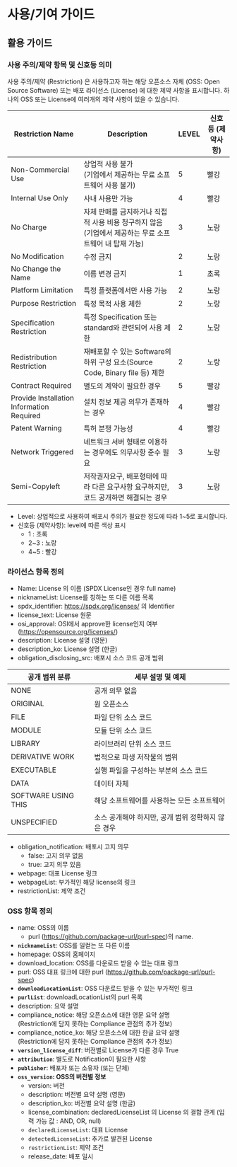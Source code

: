 # 사용/기여 가이드

## 활용 가이드

### 사용 주의/제약 항목 및 신호등 의미
사용 주의/제약 (Restriction) 은 사용하고자 하는 해당 오픈소스 자체 (OSS: Open Source Software) 또는 배포 라이선스 (License) 에 대한 제약 사항을 표시합니다. 하나의 OSS 또는 License에 여러개의 제약 사항이 있을 수 있습니다.

| **Restriction Name** | **Description** | **LEVEL** | **신호등 (제약사항)** |
| --- | --- | --- | --- |
| Non-Commercial Use | 상업적 사용 불가<br>(기업에서 제공하는 무료 소프트웨어 사용 불가) | 5 | 빨강 |
| Internal Use Only | 사내 사용만 가능 | 4 | 빨강 |
| No Charge | 자체 판매를 금지하거나 직접적 사용 비용 청구하지 않음<br>(기업에서 제공하는 무료 소프트웨어 내 탑재 가능) | 3 | 노랑 |
| No Modification | 수정 금지 | 2 | 노랑 |
| No Change the Name | 이름 변경 금지 | 1 | 초록 |
| Platform Limitation | 특정 플랫폼에서만 사용 가능 | 2 | 노랑 |
| Purpose Restriction | 특정 목적 사용 제한 | 2 | 노랑 |
| Specification Restriction | 특정 Specification 또는 standard와 관련되어 사용 제한 | 2 | 노랑 |
| Redistribution Restriction | 재배포할 수 있는 Software의 하위 구성 요소(Source Code, Binary file 등) 제한 | 2 | 노랑 |
| Contract Required | 별도의 계약이 필요한 경우 | 5 | 빨강 |
| Provide Installation Information Required | 설치 정보 제공 의무가 존재하는 경우 | 4 | 빨강 |
| Patent Warning | 특허 분쟁 가능성 | 4 | 빨강 |
| Network Triggered | 네트워크 서버 형태로 이용하는 경우에도 의무사항 준수 필요 | 3 | 노랑 |
| Semi-Copyleft | 저작권자요구, 배포형태에 따라 다른 요구사항 요구하지만,<br>코드 공개하면 해결되는 경우 | 3 | 노랑 |

- Level: 상업적으로 사용하여 배포시 주의가 필요한 정도에 따라 1~5로 표시합니다.
- 신호등 (제약사항): level에 따른 색상 표시
  - 1 : 초록
  - 2~3 : 노랑
  - 4~5 : 빨강

### 라이선스 항목 정의
- Name: License 의 이름 (SPDX License인 경우 full name)
- nicknameList: License를 칭하는 또 다른 이름 목록
- spdx_identifier: https://spdx.org/licenses/ 의 Identifier
- license_text: License 원문
- osi_approval: OSI에서 approve한 license인지 여부 (https://opensource.org/licenses/)
- description: License 설명 (영문)
- description_ko: License 설명 (한글)
- obligation_disclosing_src: 배포시 소스 코드 공개 범위    

| **공개 범위 분류** | **세부 설명 및 예제** |
| --- | --- |
| NONE | 공개 의무 없음 |
| ORIGINAL | 원 오픈소스 |
| FILE | 파일 단위 소스 코드 |
| MODULE | 모듈 단위 소스 코드 |
| LIBRARY | 라이브러리 단위 소스 코드 |
| DERIVATIVE WORK | 법적으로 파생 저작물의 범위 |
| EXECUTABLE | 실행 파일을 구성하는 부분의 소스 코드 |
| DATA | 데이터 자체 |
| SOFTWARE USING THIS | 해당 소프트웨어를 사용하는 모든 소프트웨어 |
| UNSPECIFIED | 소스 공개해야 하지만, 공개 범위 정확하지 않은 경우 |
    
- obligation_notification: 배포시 고지 의무
  - false: 고지 의무 없음
  - true: 고지 의무 있음
- webpage: 대표 License 링크
- webpageList: 부가적인 해당 license의 링크
- restrictionList: 제약 조건

### OSS 항목 정의
- name: OSS의 이름
  - purl (https://github.com/package-url/purl-spec)의 name.
- **`nicknameList`**: OSS를 일컫는 또 다른 이름
- homepage: OSS의 홈페이지
- download_location: OSS를 다운로드 받을 수 있는 대표 링크
- purl: OSS 대표 링크에 대한 purl (https://github.com/package-url/purl-spec)
- **`downloadLocationList`**:  OSS 다운로드 받을 수 있는 부가적인 링크
- **`purlList`**: downloadLocationList의 purl 목록
- description: 요약 설명
- compliance_notice: 해당 오픈소스에 대한 영문 요약 설명<br>(Restriction에 담지 못하는 Compliance 관점의 추가 정보)
- compliance_notice_ko: 해당 오픈소스에 대한 한글 요약 설명<br>(Restriction에 담지 못하는 Compliance 관점의 추가 정보)
- **`version_license_diff`**: 버전별로 License가 다른 경우 True
- **`attribution`**: 별도로 Notification이 필요한 사항
- **`publisher`**: 배포자 또는 소유자 (또는 단체)
- **`oss_version`: OSS의 버전별 정보**
  - version: 버전
  - description: 버전별 요약 설명 (영문)
  - description_ko: 버전별 요약 설명 (한글)
  - license_combination: declaredLicenseList 의 License 의 결합 관계 (입력 가능 값 : AND, OR, null)
  - `declaredLicenseList`: 대표 License
  - `detectedLicenseList`: 추가로 발견된 License
  - `restrictionList`: 제약 조건
  - release_date: 배포 일시
